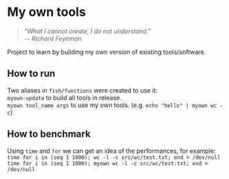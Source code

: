 # My own tools

> *"What I cannot create, I do not understand."* \
> -- *Richard Feynman*

Project to learn by building my own version of existing tools/software.

## How to run
Two aliases in `fish/functions` were created to use it: \
`myown-update` to build all tools in release. \
`myown tool_name args` to use my own tools. (e.g. `echo "hello" | myown wc -c`)

## How to benchmark
Using `time` and `for` we can get an idea of the performances, for example: \
`time for i in (seq 1 1000); wc -l -c src/wc/test.txt; end > /dev/null` \
`time for i in (seq 1 1000); myown wc -l -c src/wc/test.txt; end > /dev/null`
